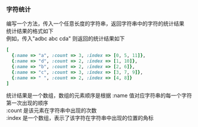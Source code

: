 ### 字符统计

编写一个方法，传入一个任意长度的字符串，返回字符串中的字符的统计结果  
统计结果的格式如下  
例如，传入"adbc abc cda" 则返回的统计结果如下
```ruby
[
  {:name => "a", :count => 3, :index => [0, 5, 11]},
  {:name => "d", :count => 2, :index => [1, 10]},
  {:name => "b", :count => 2, :index => [2, 6]},
  {:name => "c", :count => 3, :index => [3, 7, 9]},
  {:name => " ", :count => 2, :index => [4, 8]}
]
```

统计结果是一个数组，数组的元素顺序是根据 :name 值对应字符串的每一个字符第一次出现的顺序  
:count 是该元素在字符串中出现的次数  
:index 是一个数组，表示了该字符在字符串中出现的位置的角标
